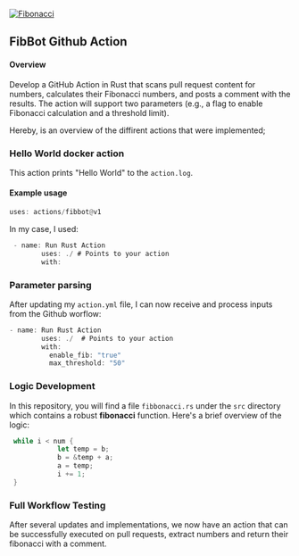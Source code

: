 
[![Fibonacci](https://github.com/freshystar/fibbot/actions/workflows/build.yml/badge.svg)](https://github.com/freshystar/fibbot/actions/workflows/build.yml)


## FibBot Github Action
#### Overview

Develop a GitHub Action in Rust that scans pull request content for numbers, calculates their Fibonacci numbers, and posts a comment with the results. The action will support two parameters (e.g., a flag to enable Fibonacci calculation and a threshold limit).

Hereby, is an overview of the diffirent actions that were implemented;

### Hello World docker action 

This action prints "Hello World" to the `action.log`.

#### Example usage

```rs
uses: actions/fibbot@v1
```

In my case, I used:
```rs
 - name: Run Rust Action
        uses: ./ # Points to your action
        with:
```

### Parameter parsing
 After updating my `action.yml` file, I can now receive and process inputs from the Github worflow:
```rs
- name: Run Rust Action
        uses: ./  # Points to your action
        with:
          enable_fib: "true"
          max_threshold: "50"
```

### Logic  Development

In this repository, you will find a file `fibbonacci.rs` under the `src` directory which contains a robust **fibonacci** function.
Here's a brief overview of the logic:
```rs
 while i < num {
            let temp = b;
            b = &temp + a;
            a = temp;
            i += 1;
 }
 ```

### Full Workflow Testing

After several updates and implementations, we now have an action that can be successfully executed on pull requests, extract numbers and return their fibonacci with a comment.



